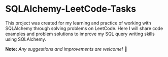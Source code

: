 # SQLAlchemy-LeetCode-Tasks

This project was created for my learning and practice of working with SQLAlchemy through solving problems on LeetCode.
Here I will share code examples and problem solutions to improve my SQL query writing skills using SQLAlchemy.

**Note:** _Any suggestions and improvements are welcome!_ 🙂